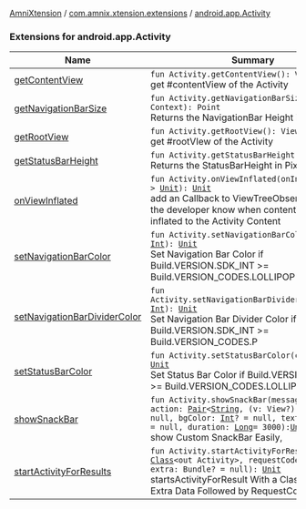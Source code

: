 [AmniXtension](../../index.md) / [com.amnix.xtension.extensions](../index.md) / [android.app.Activity](./index.md)

### Extensions for android.app.Activity

| Name | Summary |
|---|---|
| [getContentView](get-content-view.md) | `fun Activity.getContentView(): View?`<br>get #contentView of the Activity |
| [getNavigationBarSize](get-navigation-bar-size.md) | `fun Activity.getNavigationBarSize(context: Context): Point`<br>Returns the NavigationBar Height in Pixels |
| [getRootView](get-root-view.md) | `fun Activity.getRootView(): View?`<br>get #rootVIew of the Activity |
| [getStatusBarHeight](get-status-bar-height.md) | `fun Activity.getStatusBarHeight(): `[`Int`](https://kotlinlang.org/api/latest/jvm/stdlib/kotlin/-int/index.html)<br>Returns the StatusBarHeight in Pixels |
| [onViewInflated](on-view-inflated.md) | `fun Activity.onViewInflated(onInflated: () -> `[`Unit`](https://kotlinlang.org/api/latest/jvm/stdlib/kotlin/-unit/index.html)`): `[`Unit`](https://kotlinlang.org/api/latest/jvm/stdlib/kotlin/-unit/index.html)<br>add an Callback to ViewTreeObserver which let the developer know when contentView is inflated to the Activity Content |
| [setNavigationBarColor](set-navigation-bar-color.md) | `fun Activity.setNavigationBarColor(color: `[`Int`](https://kotlinlang.org/api/latest/jvm/stdlib/kotlin/-int/index.html)`): `[`Unit`](https://kotlinlang.org/api/latest/jvm/stdlib/kotlin/-unit/index.html)<br>Set Navigation Bar Color if Build.VERSION.SDK_INT &gt;= Build.VERSION_CODES.LOLLIPOP |
| [setNavigationBarDividerColor](set-navigation-bar-divider-color.md) | `fun Activity.setNavigationBarDividerColor(color: `[`Int`](https://kotlinlang.org/api/latest/jvm/stdlib/kotlin/-int/index.html)`): `[`Unit`](https://kotlinlang.org/api/latest/jvm/stdlib/kotlin/-unit/index.html)<br>Set Navigation Bar Divider Color if Build.VERSION.SDK_INT &gt;= Build.VERSION_CODES.P |
| [setStatusBarColor](set-status-bar-color.md) | `fun Activity.setStatusBarColor(color: `[`Int`](https://kotlinlang.org/api/latest/jvm/stdlib/kotlin/-int/index.html)`): `[`Unit`](https://kotlinlang.org/api/latest/jvm/stdlib/kotlin/-unit/index.html)<br>Set Status Bar Color if Build.VERSION.SDK_INT &gt;= Build.VERSION_CODES.LOLLIPOP |
| [showSnackBar](show-snack-bar.md) | `fun Activity.showSnackBar(message: `[`String`](https://kotlinlang.org/api/latest/jvm/stdlib/kotlin/-string/index.html)`, action: `[`Pair`](https://kotlinlang.org/api/latest/jvm/stdlib/kotlin/-pair/index.html)`<`[`String`](https://kotlinlang.org/api/latest/jvm/stdlib/kotlin/-string/index.html)`, (v: View?) -> `[`Unit`](https://kotlinlang.org/api/latest/jvm/stdlib/kotlin/-unit/index.html)`>? = null, bgColor: `[`Int`](https://kotlinlang.org/api/latest/jvm/stdlib/kotlin/-int/index.html)`? = null, textColor: `[`Int`](https://kotlinlang.org/api/latest/jvm/stdlib/kotlin/-int/index.html)`? = null, duration: `[`Long`](https://kotlinlang.org/api/latest/jvm/stdlib/kotlin/-long/index.html)` = 3000): `[`Unit`](https://kotlinlang.org/api/latest/jvm/stdlib/kotlin/-unit/index.html)<br>show Custom SnackBar Easily, |
| [startActivityForResults](start-activity-for-results.md) | `fun Activity.startActivityForResults(cls: `[`Class`](http://docs.oracle.com/javase/6/docs/api/java/lang/Class.html)`<out Activity>, requestCode: `[`Int`](https://kotlinlang.org/api/latest/jvm/stdlib/kotlin/-int/index.html)`, extra: Bundle? = null): `[`Unit`](https://kotlinlang.org/api/latest/jvm/stdlib/kotlin/-unit/index.html)<br>startsActivityForResult With a Class Name and Extra Data Followed by RequestCode |
